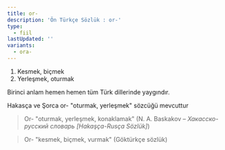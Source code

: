 ```yaml
---
title: or-
description: 'Ön Türkçe Sözlük : or-'
type:
  - fiil
lastUpdated: ''
variants:
  - ora-
---
```

1. Kesmek, biçmek
2.  Yerleşmek, oturmak

Birinci anlam hemen hemen tüm Türk dillerinde yaygındır.

Hakasça ve Şorca or- "oturmak, yerleşmek" sözcüğü mevcuttur

> Or- "oturmak, yerleşmek, konaklamak" (N. A. Baskakov – _Хакасско-русский словарь [Hakaşça-Rusça Sözlük]_)

> Or- "kesmek, biçmek, vurmak" (Göktürkçe sözlük)
